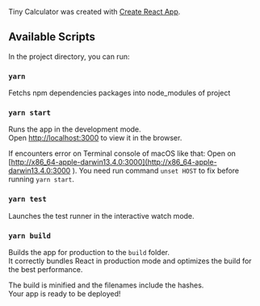 Tiny Calculator was created with [Create React App](https://github.com/facebook/create-react-app).

## Available Scripts

In the project directory, you can run:

### `yarn`
Fetchs npm dependencies packages into node_modules of project

### `yarn start`

Runs the app in the development mode.<br />
Open [http://localhost:3000](http://localhost:3000) to view it in the browser.

If encounters error on Terminal console of macOS like that: Open on [http://x86_64-apple-darwin13.4.0:3000](http://x86_64-apple-darwin13.4.0:3000 ). You need run command `unset HOST` to fix before running `yarn start`.<br />

### `yarn test`

Launches the test runner in the interactive watch mode.

### `yarn build`

Builds the app for production to the `build` folder.<br />
It correctly bundles React in production mode and optimizes the build for the best performance.

The build is minified and the filenames include the hashes.<br />
Your app is ready to be deployed!